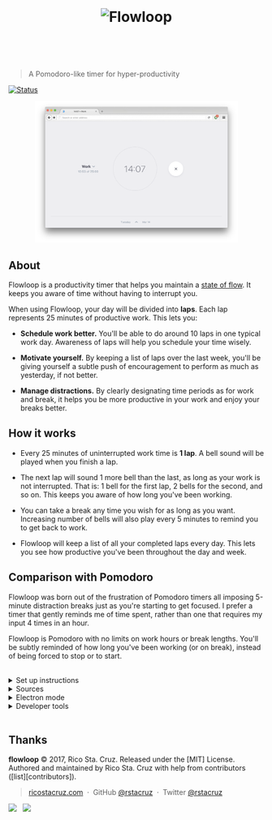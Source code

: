 <h1 align='center'><br><br><img src='https://cdn.rawgit.com/rstacruz/flowloop/v0.3.0/web/assets/flowloop-logo.svg' alt='Flowloop'><br><br><br></h1>

> A Pomodoro-like timer for hyper-productivity

[![Status](https://travis-ci.org/rstacruz/flowloop.svg?branch=master)](https://travis-ci.org/rstacruz/flowloop "See test builds")


<p align='center'><a href='http://ricostacruz.com/flowloop/'><img src='docs/images/screenshot.png' width='400'></a></p>


## About

Flowloop is a productivity timer that helps you maintain a [state of flow](https://en.wikipedia.org/wiki/Flow_(psychology)). It keeps you aware of time without having to interrupt you.

When using Flowloop, your day will be divided into **laps**. Each lap represents 25 minutes of productive work. This lets you:

- __Schedule work better.__ You'll be able to do around 10 laps in one typical work day. Awareness of laps will help you schedule your time wisely.

- __Motivate yourself.__ By keeping a list of laps over the last week, you'll be giving yourself a subtle push of encouragement to perform as much as yesterday, if not better.

- __Manage distractions.__ By clearly designating time periods as for work and break, it helps you be more productive in your work and enjoy your breaks better.

## How it works

- Every 25 minutes of uninterrupted work time is **1 lap**. A bell sound will be played when you finish a lap.

- The next lap will sound 1 more bell than the last, as long as your work is not interrupted. That is: 1 bell for the first lap, 2 bells for the second, and so on. This keeps you aware of how long you've been working.

- You can take a break any time you wish for as long as you want. Increasing number of bells will also play every 5 minutes to remind you to get back to work.

- Flowloop will keep a list of all your completed laps every day. This lets you see how productive you've been throughout the day and week.

## Comparison with Pomodoro

Flowloop was born out of the frustration of Pomodoro timers all imposing 5-minute distraction breaks just as you're starting to get focused. I prefer a timer that gently reminds me of time spent, rather than one that requires my input 4 times in an hour.

Flowloop is Pomodoro with no limits on work hours or break lengths. You'll be subtly reminded of how long you've been working (or on break), instead of being forced to stop or to start.

<br>

<details>
<summary>Set up instructions</summary>

## Set up

Requires Node 6+ and Yarn.

```sh
yarn            # First-time setup
yarn start      # Development server
```

```sh
yarn run build  # Build for production (builds into /public)
```

## What's here

| Path | Purpose
| --- | ---
| `/web/assets` | the files to be copied into `/public/assets`
| `/web/html` | the files to be copied into `/public`
| `/web/css` | CSS files (via PostCSS)
| `/web/js` | JS files (via Browserify)
| `/public` | The built files (gitignored)
</details>

<details>
<summary>Sources</summary>

## Sources

- <https://notificationsounds.com/standard-ringtones/echoed-ding-459>
</details>

<details>
<summary>Electron mode</summary>

## Electron mode

Experimental - run it in Electron via:

```sh
# In separate terminals
yarn run electron:watch
yarn run electron:start
```

And package it via:

```sh
yarn run electron:dist
```
</details>

<details>
<summary>Developer tools</summary>

## Developer tools

The app is exposed via `window.__APP__` for debugging.

```js
// Shorten work duration to 4 seconds
__APP__.store.dispatch({ type: 'settings:update', payload: { 'duration:work': 4000 } })

// Reset to defaults
__APP__.store.dispatch({ type: 'settings:reset' })

// Clear log items
__APP__.store.dispatch({ type: 'log:clear' })

// Obliterate local data
delete localStorage.TimerData

// Copy local data for exporting to clipboard
prompt('', localStorage.TimerData)
```
</details>

<br>

## Thanks

**flowloop** © 2017, Rico Sta. Cruz. Released under the [MIT] License.<br>
Authored and maintained by Rico Sta. Cruz with help from contributors ([list][contributors]).

> [ricostacruz.com](http://ricostacruz.com) &nbsp;&middot;&nbsp;
> GitHub [@rstacruz](https://github.com/rstacruz) &nbsp;&middot;&nbsp;
> Twitter [@rstacruz](https://twitter.com/rstacruz)

[![](https://img.shields.io/github/followers/rstacruz.svg?style=social&label=@rstacruz)](https://github.com/rstacruz) &nbsp;
[![](https://img.shields.io/twitter/follow/rstacruz.svg?style=social&label=@rstacruz)](https://twitter.com/rstacruz)
